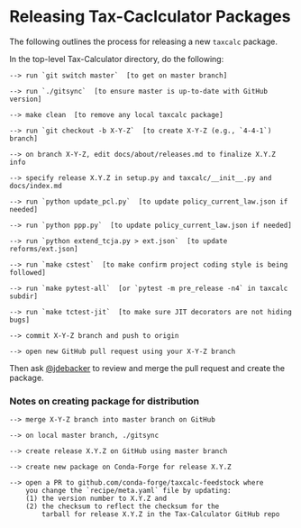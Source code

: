 Releasing Tax-Caclculator Packages
==================================

The following outlines the process for releasing a new `taxcalc` package.

In the top-level Tax-Calculator directory, do the following:

```
--> run `git switch master`  [to get on master branch]

--> run `./gitsync`  [to ensure master is up-to-date with GitHub version]

--> make clean  [to remove any local taxcalc package]

--> run `git checkout -b X-Y-Z`  [to create X-Y-Z (e.g., `4-4-1`) branch]

--> on branch X-Y-Z, edit docs/about/releases.md to finalize X.Y.Z info

--> specify release X.Y.Z in setup.py and taxcalc/__init__.py and docs/index.md

--> run `python update_pcl.py`  [to update policy_current_law.json if needed]

--> run `python ppp.py`  [to update policy_current_law.json if needed]

--> run `python extend_tcja.py > ext.json`  [to update reforms/ext.json]

--> run `make cstest`  [to make confirm project coding style is being followed]

--> run `make pytest-all`  [or `pytest -m pre_release -n4` in taxcalc subdir]

--> run `make tctest-jit`  [to make sure JIT decorators are not hiding bugs]

--> commit X-Y-Z branch and push to origin

--> open new GitHub pull request using your X-Y-Z branch
```

Then ask [@jdebacker](https://github.com/jdebacker/) to review and
merge the pull request and create the package.


### Notes on creating package for distribution

```
--> merge X-Y-Z branch into master branch on GitHub

--> on local master branch, ./gitsync

--> create release X.Y.Z on GitHub using master branch

--> create new package on Conda-Forge for release X.Y.Z

--> open a PR to github.com/conda-forge/taxcalc-feedstock where
    you change the `recipe/meta.yaml` file by updating:
    (1) the version number to X.Y.Z and
    (2) the checksum to reflect the checksum for the
        tarball for release X.Y.Z in the Tax-Calculator GitHub repo
```
